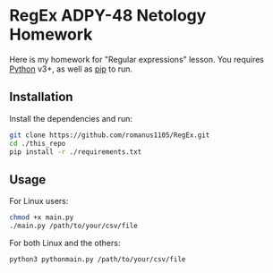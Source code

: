 # RegEx ADPY-48 Netology Homework

Here is my homework for "Regular expressions" lesson.
You requires [Python](https://www.python.org/) v3+, as well as [pip](https://pypi.org/project/pip/) to run.

## Installation
Install the dependencies and run:
```sh
git clone https://github.com/romanus1105/RegEx.git
cd ./this_repo
pip install -r ./requirements.txt
```

## Usage
For Linux users:
```sh
chmod +x main.py
./main.py /path/to/your/csv/file
```
For both Linux and the others:
```sh
python3 pythonmain.py /path/to/your/csv/file
```